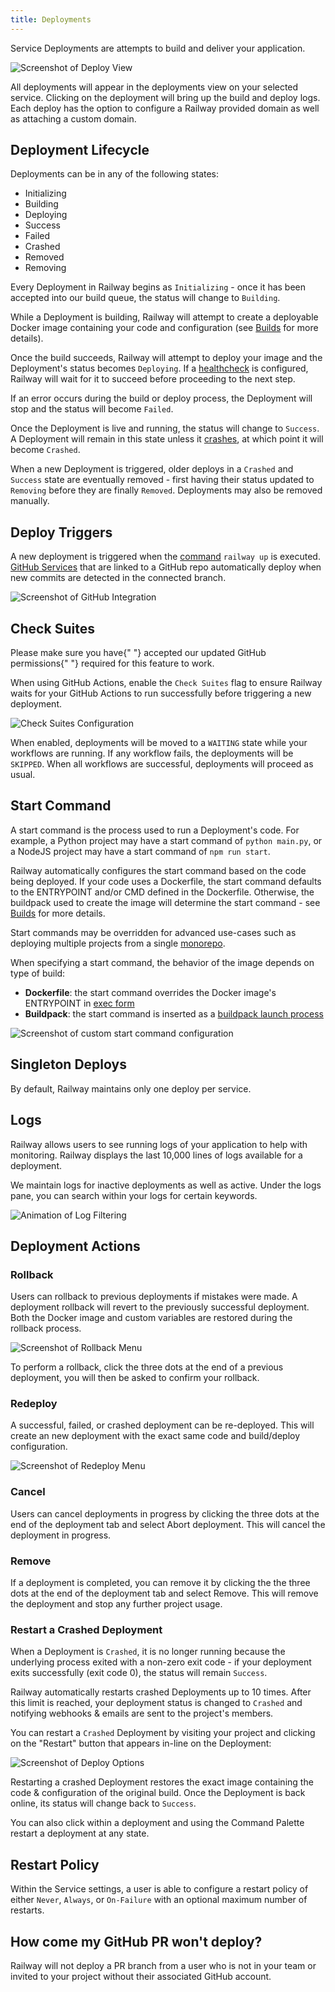```yaml
---
title: Deployments
---
```


Service Deployments are attempts to build and deliver your application.

<Image
src="https://res.cloudinary.com/railway/image/upload/v1645148376/docs/deployment-photo_q4q8in.png"
alt="Screenshot of Deploy View"
layout="responsive"
width={1103} height={523} quality={80} />

All deployments will appear in the deployments view on your selected service.
Clicking on the deployment will bring up the build and deploy logs. Each deploy has the option to configure a Railway provided domain as well as attaching a custom domain.

## Deployment Lifecycle

Deployments can be in any of the following states:
- Initializing
- Building
- Deploying
- Success
- Failed
- Crashed
- Removed
- Removing

Every Deployment in Railway begins as `Initializing` - once it has been accepted into our build queue, the status will change to `Building`.

While a Deployment is building, Railway will attempt to create a deployable Docker image containing your code and configuration (see [Builds](builds) for more details).

Once the build succeeds, Railway will attempt to deploy your image and the Deployment's status becomes `Deploying`. If a [healthcheck](../diagnose/healthchecks) is configured, Railway will wait for it to succeed before proceeding to the next step.

If an error occurs during the build or deploy process, the Deployment will stop and the status will become `Failed`.

Once the Deployment is live and running, the status will change to `Success`. A Deployment will remain in this state unless it [crashes](deployments#restart-a-crashed-deployment), at which point it will become `Crashed`.

When a new Deployment is triggered, older deploys in a `Crashed` and `Success` state are eventually removed - first having their status updated to `Removing` before they are finally `Removed`. Deployments may also be removed manually.

## Deploy Triggers

A new deployment is triggered when the [command](/deploy/railway-up) `railway up` is
executed. [GitHub Services](/develop/services#github-services) that are linked to a GitHub repo automatically deploy when
new commits are detected in the connected branch.

<Image
src="https://res.cloudinary.com/railway/image/upload/v1645148953/docs/triggers_i2nrwd.png"
alt="Screenshot of GitHub Integration"
layout="responsive"
width={1001} height={740} quality={80} />

## Check Suites

<Banner variant="info">
  Please make sure you have{" "}
  <Link href="https://github.com/settings/installations">accepted our updated GitHub permissions</Link>{" "}
  required for this feature to work.
</Banner>

When using GitHub Actions, enable the `Check Suites` flag to ensure Railway waits for your GitHub Actions to run successfully before triggering a new deployment.

<Image src="https://res.cloudinary.com/railway/image/upload/v1671003153/docs/check-suites.png" alt="Check Suites Configuration" layout="responsive" width={1340} height={392} quality={80} />

When enabled, deployments will be moved to a `WAITING` state while your workflows are running. If any workflow fails, the deployments will be `SKIPPED`. When all workflows are successful, deployments will proceed as usual.

## Start Command

A start command is the process used to run a Deployment's code. For example, a Python project may have a start command of `python main.py`, or a NodeJS project may have a start command of `npm run start`.

Railway automatically configures the start command based on the code being
deployed. If your code uses a Dockerfile, the start command defaults to the ENTRYPOINT and/or CMD defined in the Dockerfile. Otherwise, the buildpack used to create the image will determine the start command - see [Builds](builds) for more details.

Start commands may be overridden for advanced use-cases such as
deploying multiple projects from a single [monorepo](/deploy/monorepo).

When specifying a start command, the behavior of the image depends on type of build:
- **Dockerfile**: the start command overrides the Docker image's ENTRYPOINT in [exec form](https://docs.docker.com/engine/reference/builder/#exec-form-entrypoint-example)
- **Buildpack**: the start command is inserted as a [buildpack launch process](https://buildpacks.io/docs/app-developer-guide/run-an-app/#user-provided-shell-process)

<Image
src="https://res.cloudinary.com/railway/image/upload/v1637798815/docs/custom-start-command_a8vcxs.png"
alt="Screenshot of custom start command configuration"
layout="intrinsic"
width={1302} height={408} quality={80} />

## Singleton Deploys

By default, Railway maintains only one deploy per service.

## Logs

Railway allows users to see running logs of your application to help with
monitoring. Railway displays the last 10,000 lines of logs available for a
deployment.

We maintain logs for inactive deployments as well as active. Under the logs pane, you can search within your logs for certain keywords.

<Image
src="https://res.cloudinary.com/railway/image/upload/v1645149733/docs/logs_seqcps.png"
alt="Animation of Log Filtering"
layout="responsive"
width={1512} height={1254} quality={80} />

## Deployment Actions

### Rollback

Users can rollback to previous deployments if mistakes were made. A deployment
rollback will revert to the previously successful deployment. Both the Docker
image and custom variables are restored during the rollback process.

<Image
src="https://res.cloudinary.com/railway/image/upload/v1645149734/docs/rollback_mhww2u.png"
alt="Screenshot of Rollback Menu"
layout="responsive"
width={1518} height={502} quality={80} />

To perform a rollback, click the three dots at the end of a previous deployment,
you will then be asked to confirm your rollback.

### Redeploy

A successful, failed, or crashed deployment can be re-deployed. This will create
an new deployment with the exact same code and build/deploy configuration.

<Image
src="https://res.cloudinary.com/railway/image/upload/v1666380373/docs/redeploy_ghinkb.png"
alt="Screenshot of Redeploy Menu"
layout="responsive"
width={888} height={493} quality={100} />

### Cancel

Users can cancel deployments in progress by clicking the three dots at the end
of the deployment tab and select Abort deployment. This will cancel the
deployment in progress.

### Remove

If a deployment is completed, you can remove it by clicking the the three dots
at the end of the deployment tab and select Remove. This will remove the
deployment and stop any further project usage.

### Restart a Crashed Deployment

When a Deployment is `Crashed`, it is no longer running because the underlying process exited with a non-zero exit code - if your deployment exits successfully (exit code 0), the status will remain `Success`.

Railway automatically restarts crashed Deployments up to 10 times. After this limit is reached, your deployment status is changed to `Crashed` and notifying webhooks & emails are sent to the project's members.

You can restart a `Crashed` Deployment by visiting your project and clicking on the "Restart" button that appears in-line on the Deployment:

<Image
src="https://res.cloudinary.com/railway/image/upload/v1643239507/crash-ui_b2yig1.png"
alt="Screenshot of Deploy Options"
layout="responsive"
width={947} height={156} quality={80} />

Restarting a crashed Deployment restores the exact image containing the code & configuration of the original build. Once the Deployment is back online, its status will change back to `Success`.

You can also click within a deployment and using the Command Palette restart a deployment at any state.

## Restart Policy

Within the Service settings, a user is able to configure a restart policy of either `Never`, `Always`, or `On-Failure` with an optional maximum number of restarts.

## How come my GitHub PR won't deploy?

Railway will not deploy a PR branch from a user who is not in your team or invited to your project without their associated GitHub account.
